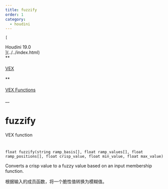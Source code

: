 ```yaml
---
title: fuzzify
order: 1
category:
  - houdini
---
```

    
    [  
Houdini 19.0  
](../../index.html)  
**  
[  
VEX  
](../index.html)  
**  
[  
VEX Functions  
](index.html)  
\_\_

# fuzzify

VEX function

#

`float fuzzify(string ramp_basis[], float ramp_values[], float ramp_positions[], float crisp_value, float min_value, float max_value)`

Converts a crisp value to a fuzzy value based on an input membership function.

根据输入的成员函数，将一个脆性值转换为模糊值。
